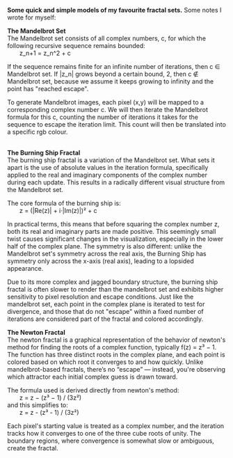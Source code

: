 **Some quick and simple models of my favourite fractal sets.** Some notes I wrote for myself: <br>

**The Mandelbrot Set** <br>
The Mandelbrot set consists of all complex numbers, c, for which the following recursive sequence remains bounded:  
  z_n+1 = z_n^2 + c

If the sequence remains finite for an infinite number of iterations, then c ∈ Mandelbrot set. 
If |z_n| grows beyond a certain bound, 2, then c ∉ Mandelbrot set, because we assume it keeps growing to infinity and 
the point has "reached escape". 

To generate Mandelbrot images, each pixel (x,y) will be mapped to a corresponding complex number c. We will then iterate
the Mandelbrot formula for this c, counting the number of iterations it takes for the sequence to escape the iteration limit. 
This count will then be translated into a specific rgb colour. <br><br>

**The Burning Ship Fractal** <br>
The burning ship fractal is a variation of the Mandelbrot set. What sets it apart is the use of absolute values in the 
iteration formula, specifically applied to the real and imaginary components of the complex number during each update. 
This results in a radically different visual structure from the Mandelbrot set. 

The core formula of the burning ship is:  
  z = (|Re(z)| + i·|Im(z)|)² + c

In practical terms, this means that before squaring the complex number z, both its real and imaginary parts are made positive. 
This seemingly small twist causes significant changes in the visualization, especially in the lower half of the complex plane. 
The symmetry is also different: unlike the Mandelbrot set's symmetry across the real axis, the Burning Ship has symmetry only 
across the x-axis (real axis), leading to a lopsided appearance.

Due to its more complex and jagged boundary structure, the burning ship fractal is often slower to render than the mandelbrot 
set and exhibits higher sensitivity to pixel resolution and escape conditions. Just like the mandelbrot set, each point in 
the complex plane is iterated to test for divergence, and those that do not "escape" within a fixed number of iterations are 
considered part of the fractal and colored accordingly.

**The Newton Fractal** <br>
The newton fractal is a graphical representation of the behavior of newton's method for finding the roots of a 
complex function, typically f(z) = z³ − 1. The function has three distinct roots in the complex plane, and 
each point is colored based on which root it converges to and how quickly. Unlike mandelbrot-based fractals, there’s no “escape”
— instead, you're observing which attractor each initial complex guess is drawn toward.

The formula used is derived directly from newton's method:<br>
  z = z − (z³ − 1) / (3z²) <br>
and this simplifies to:  <br>
  z = z - (z³ - 1) / (3z²)

Each pixel's starting value is treated as a complex number, and the iteration tracks how it converges to one of 
the three cube roots of unity. The boundary regions, where convergence is somewhat slow or ambiguous, create the fractal. <br><br>
